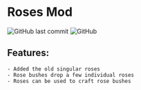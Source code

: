 # Roses Mod
![GitHub last commit](https://img.shields.io/github/last-commit/LimePotato/roses-mod) ![GitHub](https://img.shields.io/github/license/LimePotato/roses-mod)
## Features:
    - Added the old singular roses
    - Rose bushes drop a few individual roses
    - Roses can be used to craft rose bushes
